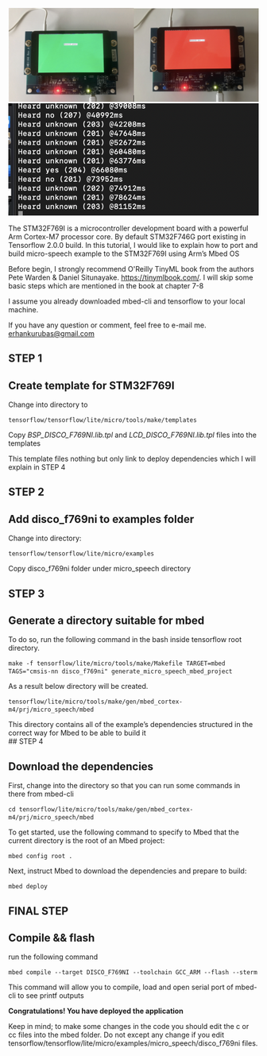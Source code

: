 ![](yesno.png)
![](stdout.png)

The STM32F769I is a microcontroller development board with a powerful Arm Cortex-M7 processor core. By default STM32F746G port existing in Tensorflow 2.0.0 build. In this tutorial, I would like to explain how to port and build micro-speech example to the STM32F769I using Arm’s Mbed OS

Before begin, I strongly recommend O'Reilly TinyML book from the authors Pete Warden & Daniel Situnayake.
https://tinymlbook.com/.
I will skip some basic steps which are mentioned in the book at chapter 7-8

I assume you already downloaded mbed-cli and tensorflow to your local machine.

If you have any question or comment, feel free to e-mail me. erhankurubas@gmail.com  

## STEP 1
## Create template for STM32F769I
Change into directory to

    tensorflow/tensorflow/lite/micro/tools/make/templates

Copy _BSP_DISCO_F769NI.lib.tpl_ and _LCD_DISCO_F769NI.lib.tpl_ files into the templates

This template files nothing but only link to deploy dependencies which I will explain in STEP 4
## STEP 2
## Add disco_f769ni to examples folder

Change into directory:

    tensorflow/tensorflow/lite/micro/examples

Copy disco_f769ni folder under micro_speech directory
## STEP 3
## Generate a directory suitable for mbed
To do so, run the following command in the bash inside tensorflow root directory.

    make -f tensorflow/lite/micro/tools/make/Makefile TARGET=mbed TAGS="cmsis-nn disco_f769ni" generate_micro_speech_mbed_project

As a result below directory will be created.  

    tensorflow/lite/micro/tools/make/gen/mbed_cortex-m4/prj/micro_speech/mbed

This directory contains all of the example’s dependencies structured in the correct way for Mbed to be able to build it  
## STEP 4
## Download the dependencies
First, change into the directory so that you can run some commands in there from mbed-cli  

    cd tensorflow/lite/micro/tools/make/gen/mbed_cortex-m4/prj/micro_speech/mbed

To get started, use the following command to specify to Mbed that the current directory is the root of an Mbed project:

    mbed config root .

Next, instruct Mbed to download the dependencies and prepare to build:

    mbed deploy
## FINAL STEP
## Compile && flash

run the following command

    mbed compile --target DISCO_F769NI --toolchain GCC_ARM --flash --sterm

This command will allow you to compile, load and open serial port of mbed-cli to see printf outputs

__Congratulations! You have deployed the application__

Keep in mind; to make some changes in the code you should edit the c or cc files into the mbed folder. Do not except any change if you edit tensorflow/tensorflow/lite/micro/examples/micro_speech/disco_f769ni files.
